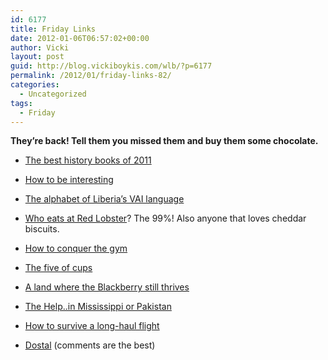 ```yaml
---
id: 6177
title: Friday Links
date: 2012-01-06T06:57:02+00:00
author: Vicki
layout: post
guid: http://blog.vickiboykis.com/wlb/?p=6177
permalink: /2012/01/friday-links-82/
categories:
  - Uncategorized
tags:
  - Friday
---
```

**They&#8217;re back! Tell them you missed them and buy them some chocolate.** 

  * <a href="http://www.brainpickings.org/index.php/2011/12/16/best-history-books-2011/" shape="rect" target="_blank">The best history books of 2011</a>

  * <a href="http://www.forbes.com/sites/jessicahagy/2011/11/30/how-to-be-interesting/" shape="rect" target="_blank">How to be interesting</a>

  * <a href="http://books.google.com/books?id=9qNzAAAAMAAJ&pg=PA1116&lpg=PA1116&#v=onepage&q&f=false" shape="rect" target="_blank">The alphabet of Liberia&#8217;s VAI language</a>

  * <a href="http://blogs.phillymag.com/the_philly_post/2012/01/05/eat-red-lobster/" shape="rect" target="_blank">Who eats at Red Lobster</a>? The 99%! Also anyone that loves cheddar biscuits.

  * <a href="http://blogs.phillymag.com/the_philly_post/2012/01/05/eat-red-lobster/" shape="rect" target="_blank">How to conquer the gym</a>

  * <a href="http://thehairpin.com/2012/01/five-of-cups" shape="rect" target="_blank">The five of cups</a>

  * <a href="http://www.freakonomics.com/2012/01/05/a-land-where-the-blackberry-still-thrives/" shape="rect" target="_blank">A land where the Blackberry still thrives</a>

  * <a href="http://native-born.com/2012/01/03/the-help-in-mississippi-or-in-pakistan" shape="rect" target="_blank">The Help..in Mississippi or Pakistan</a>

  * <a href="http://gubbiofarabia.tumblr.com/post/14399374926/gubbis-guide-to-surviving-long-haul-flights" shape="rect" target="_blank">How to survive a long-haul flight</a>

  * <a href="http://www.languagehat.com/archives/004478.php" shape="rect" target="_blank">Dostal</a> (comments are the best)